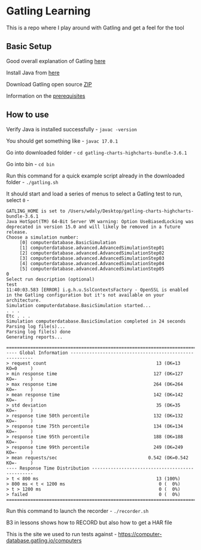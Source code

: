# Gatling Learning

This is a repo where I play around with Gatling and get a feel for the tool

## Basic Setup

Good overall explanation of Gatling [here](https://www.youtube.com/watch?v=5MYuQBQZ8Ys)

Install Java from [here](https://www.oracle.com/java/technologies/downloads/#jdk17-mac)

Download Gatling open source [ZIP](https://gatling.io/open-source/)

Information on the [prerequisites](https://academy.gatling.io/courses/take/Run-your-first-tests-with-Gatling/lessons/15869639-a3-course-prerequisites)

## How to use

Verify Java is installed successfully - `javac -version`

You should get something like - `javac 17.0.1`

Go into downloaded folder - `cd gatling-charts-highcharts-bundle-3.6.1`

Go into bin - `cd bin`

Run this command for a quick example script already in the downloaded folder - `./gatling.sh`

It should start and load a series of menus to select a Gatling test to run, select `0` -

```
GATLING_HOME is set to /Users/wdaly/Desktop/gatling-charts-highcharts-bundle-3.6.1
Java HotSpot(TM) 64-Bit Server VM warning: Option UseBiasedLocking was deprecated in version 15.0 and will likely be removed in a future release.
Choose a simulation number:
     [0] computerdatabase.BasicSimulation
     [1] computerdatabase.advanced.AdvancedSimulationStep01
     [2] computerdatabase.advanced.AdvancedSimulationStep02
     [3] computerdatabase.advanced.AdvancedSimulationStep03
     [4] computerdatabase.advanced.AdvancedSimulationStep04
     [5] computerdatabase.advanced.AdvancedSimulationStep05
0
Select run description (optional)
test
11:40:03.583 [ERROR] i.g.h.u.SslContextsFactory - OpenSSL is enabled in the Gatling configuration but it's not available on your architecture.
Simulation computerdatabase.BasicSimulation started...
. . .
Etc . . .
Simulation computerdatabase.BasicSimulation completed in 24 seconds
Parsing log file(s)...
Parsing log file(s) done
Generating reports...

================================================================================
---- Global Information --------------------------------------------------------
> request count                                         13 (OK=13     KO=0     )
> min response time                                    127 (OK=127    KO=-     )
> max response time                                    264 (OK=264    KO=-     )
> mean response time                                   142 (OK=142    KO=-     )
> std deviation                                         35 (OK=35     KO=-     )
> response time 50th percentile                        132 (OK=132    KO=-     )
> response time 75th percentile                        134 (OK=134    KO=-     )
> response time 95th percentile                        188 (OK=188    KO=-     )
> response time 99th percentile                        249 (OK=249    KO=-     )
> mean requests/sec                                  0.542 (OK=0.542  KO=-     )
---- Response Time Distribution ------------------------------------------------
> t < 800 ms                                            13 (100%)
> 800 ms < t < 1200 ms                                   0 (  0%)
> t > 1200 ms                                            0 (  0%)
> failed                                                 0 (  0%)
================================================================================
```

Run this command to launch the recorder - `​​./recorder.sh`

B3 in lessons shows how to RECORD but also how to get a HAR file

This is the site we used to run tests against - https://computer-database.gatling.io/computers 